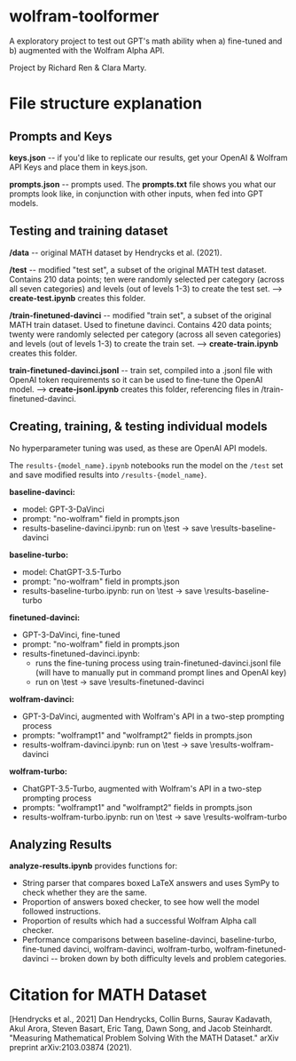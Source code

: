 # wolfram-toolformer

A exploratory project to test out GPT's math ability when a) fine-tuned and b) augmented with the Wolfram Alpha API.

Project by Richard Ren & Clara Marty.

# File structure explanation

## Prompts and Keys

**keys.json** -- if you'd like to replicate our results, get your OpenAI & Wolfram API Keys and place them in keys.json.

**prompts.json** -- prompts used. The **prompts.txt** file shows you what our prompts look like, in conjunction with other inputs, when fed into GPT models.

## Testing and training dataset

**/data** -- original MATH dataset by Hendrycks et al. (2021).

**/test** -- modified "test set", a subset of the original MATH test dataset. Contains 210 data points; ten were randomly selected per category (across all seven categories) and levels (out of levels 1-3) to create the test set. --> **create-test.ipynb** creates this folder.

**/train-finetuned-davinci** -- modified "train set", a subset of the original MATH train dataset. Used to finetune davinci. Contains 420 data points; twenty were randomly selected per category (across all seven categories) and levels (out of levels 1-3) to create the train set. --> **create-train.ipynb** creates this folder.

**train-finetuned-davinci.jsonl** -- train set, compiled into a .jsonl file with OpenAI token requirements so it can be used to fine-tune the OpenAI model. --> **create-jsonl.ipynb** creates this folder, referencing files in /train-finetuned-davinci.

## Creating, training, & testing individual models

No hyperparameter tuning was used, as these are OpenAI API models.

The ```results-{model_name}.ipynb``` notebooks run the model on the ```/test``` set and save modified results into ```/results-{model_name}```.

**baseline-davinci:**
- model: GPT-3-DaVinci
- prompt: "no-wolfram" field in prompts.json
- results-baseline-davinci.ipynb: run on \test &rarr; save \results-baseline-davinci

**baseline-turbo:**
- model: ChatGPT-3.5-Turbo
- prompt: "no-wolfram" field in prompts.json
- results-baseline-turbo.ipynb: run on \test &rarr; save \results-baseline-turbo

**finetuned-davinci:**
- GPT-3-DaVinci, fine-tuned
- prompt: "no-wolfram" field in prompts.json
- results-finetuned-davinci.ipynb:
    - runs the fine-tuning process using train-finetuned-davinci.jsonl file (will have to manually put in command prompt lines and OpenAI key)
    - run on \test &rarr; save \results-finetuned-davinci

**wolfram-davinci:**
- GPT-3-DaVinci, augmented with Wolfram's API in a two-step prompting process
- prompts: "wolframpt1" and "wolframpt2" fields in prompts.json
- results-wolfram-davinci.ipynb: run on \test &rarr; save \results-wolfram-davinci

**wolfram-turbo:**
- ChatGPT-3.5-Turbo, augmented with Wolfram's API in a two-step prompting process
- prompts: "wolframpt1" and "wolframpt2" fields in prompts.json
- results-wolfram-turbo.ipynb: run on \test &rarr; save \results-wolfram-turbo

## Analyzing Results

**analyze-results.ipynb** provides functions for:
- String parser that compares boxed LaTeX answers and uses SymPy to check whether they are the same.
- Proportion of answers boxed checker, to see how well the model followed instructions.
- Proportion of results which had a successful Wolfram Alpha call checker.
- Performance comparisons between baseline-davinci, baseline-turbo, fine-tuned davinci, wolfram-davinci, wolfram-turbo, wolfram-finetuned-davinci -- broken down by both difficulty levels and problem categories.

# Citation for MATH Dataset

[Hendrycks et al., 2021] Dan Hendrycks, Collin Burns, Saurav Kadavath, Akul Arora, Steven Basart, Eric Tang, Dawn Song, and Jacob Steinhardt. "Measuring Mathematical Problem Solving With the MATH Dataset." arXiv preprint arXiv:2103.03874 (2021).
